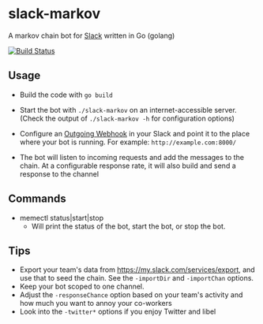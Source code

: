 slack-markov
=======

A markov chain bot for [Slack](https://slack.com) written in Go (golang)

[![Build Status](https://travis-ci.org/grantmd/slack-markov.png)](https://travis-ci.org/grantmd/slack-markov)

Usage
-----

* Build the code with `go build`

* Start the bot with `./slack-markov` on an internet-accessible server. (Check the output of `./slack-markov -h` for configuration options)

* Configure an [Outgoing Webhook](https://my.slack.com/services/new/outgoing-webhook) in your Slack and point it to the place where your bot is running. For example: `http://example.com:8000/`

* The bot will listen to incoming requests and add the messages to the chain. At a configurable response rate, it will also build and send a response to the channel

Commands
--------

* memectl status|start|stop
	* Will print the status of the bot, start the bot, or stop the bot.
  
Tips
----

* Export your team's data from https://my.slack.com/services/export, and use that to seed the chain. See the `-importDir` and `-importChan` options.
* Keep your bot scoped to one channel.
* Adjust the `-responseChance` option based on your team's activity and how much you want to annoy your co-workers
* Look into the `-twitter*` options if you enjoy Twitter and libel
